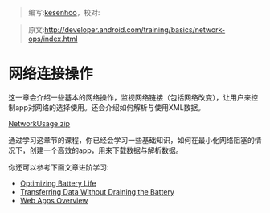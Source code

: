 > 编写:[kesenhoo](https://github.com/kesenhoo)，校对:

> 原文:<http://developer.android.com/training/basics/network-ops/index.html>

# 网络连接操作

这一章会介绍一些基本的网络操作，监视网络链接（包括网络改变），让用户来控制app对网络的选择使用。还会介绍如何解析与使用XML数据。

[NetworkUsage.zip](http://developer.android.com/shareables/training/NetworkUsage.zip)

通过学习这章节的课程，你已经会学习一些基础知识，如何在最小化网络阻塞的情况下，创建一个高效的app，用来下载数据与解析数据。

你还可以参考下面文章进阶学习:

* [Optimizing Battery Life](http://developer.android.com/training/monitoring-device-state/index.html)
* [Transferring Data Without Draining the Battery](http://developer.android.com/training/efficient-downloads/index.html)
* [Web Apps Overview](http://developer.android.com/guide/webapps/index.html)
